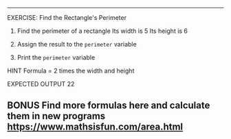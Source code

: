 ---------------------------------------------------------
EXERCISE: Find the Rectangle's Perimeter

 1. Find the perimeter of a rectangle
    Its width is  5
    Its height is 6

 2. Assign the result to the `perimeter` variable

 3. Print the `perimeter` variable

HINT
 Formula = 2 times the width and height

EXPECTED OUTPUT
 22

BONUS
 Find more formulas here and calculate them in new programs
 https://www.mathsisfun.com/area.html
---------------------------------------------------------